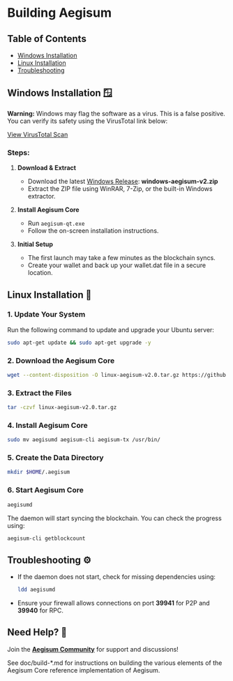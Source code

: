 Building Aegisum
================

## Table of Contents
- [Windows Installation](#windows-installation-)
- [Linux Installation](#linux-installation-)
- [Troubleshooting](#troubleshooting-)

## Windows Installation 🪟

**Warning:** Windows may flag the software as a virus. This is a false positive. You can verify its safety using the VirusTotal link below:

[View VirusTotal Scan](https://www.virustotal.com/gui/file/ad18de1eeb3db60d7de2fd44559ef41386577491013abb1a1737047c5d187cb2)

### Steps:
1. **Download & Extract**
   - Download the latest [Windows Release](https://github.com/Aegisum/aegisum-core/releases): **windows-aegisum-v2.zip**
   - Extract the ZIP file using WinRAR, 7-Zip, or the built-in Windows extractor.

2. **Install Aegisum Core**
   - Run `aegisum-qt.exe`
   - Follow the on-screen installation instructions.

3. **Initial Setup**
   - The first launch may take a few minutes as the blockchain syncs.
   - Create your wallet and back up your wallet.dat file in a secure location.

## Linux Installation 🐧

### 1. Update Your System
Run the following command to update and upgrade your Ubuntu server:
```bash
sudo apt-get update && sudo apt-get upgrade -y
```

### 2. Download the Aegisum Core
```bash
wget --content-disposition -O linux-aegisum-v2.0.tar.gz https://github.com/Aegisum/aegisum-core/releases/download/v2.0/linux-aegisum-v2.0.tar.gz
```

### 3. Extract the Files
```bash
tar -czvf linux-aegisum-v2.0.tar.gz
```

### 4. Install Aegisum Core
```bash
sudo mv aegisumd aegisum-cli aegisum-tx /usr/bin/
```

### 5. Create the Data Directory
```bash
mkdir $HOME/.aegisum
```

### 6. Start Aegisum Core
```bash
aegisumd
```

The daemon will start syncing the blockchain. You can check the progress using:
```bash
aegisum-cli getblockcount
```

## Troubleshooting ⚙️
- If the daemon does not start, check for missing dependencies using:
  ```bash
  ldd aegisumd
  ```
- Ensure your firewall allows connections on port **39941** for P2P and **39940** for RPC.

## Need Help? 💬
Join the **[Aegisum Community](https://discord.gg/4E5caDKkeP)** for support and discussions!


See doc/build-*.md for instructions on building the various
elements of the Aegisum Core reference implementation of Aegisum.
